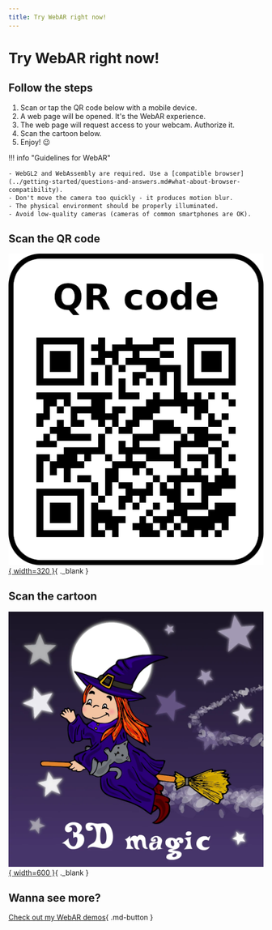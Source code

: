 ```yaml
---
title: Try WebAR right now!
---
```


# Try WebAR right now!

## Follow the steps

1. Scan or tap the QR code below with a mobile device.
2. A web page will be opened. It's the WebAR experience.
3. The web page will request access to your webcam. Authorize it.
4. Scan the cartoon below.
5. Enjoy! :wink:

!!! info "Guidelines for WebAR"

    - WebGL2 and WebAssembly are required. Use a [compatible browser](../getting-started/questions-and-answers.md#what-about-browser-compatibility).
    - Don't move the camera too quickly - it produces motion blur.
    - The physical environment should be properly illuminated.
    - Avoid low-quality cameras (cameras of common smartphones are OK).

## Scan the QR code

[![QR code](qr-code.png){ width=320 }](index.md){ ._blank }

## Scan the cartoon

[![Reference Image](my-reference-image.webp){ width=600 }](my-reference-image.webp){ ._blank }

## Wanna see more?

[Check out my WebAR demos](../demos.md){ .md-button }